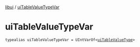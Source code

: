 [libui](README.md) / [uiTableValueTypeVar](ui-table-value-type-var.md)

# uiTableValueTypeVar

`typealias uiTableValueTypeVar = UIntVarOf<`[`uiTableValueType`](ui-table-value-type.md)`>`

